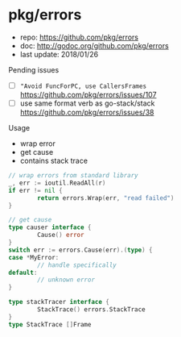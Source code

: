 # pkg/errors

- repo: https://github.com/pkg/errors
- doc: http://godoc.org/github.com/pkg/errors
- last update: 2018/01/26

Pending issues 

- [ ] `"Avoid FuncForPC, use CallersFrames` https://github.com/pkg/errors/issues/107
- [ ] use same format verb as go-stack/stack https://github.com/pkg/errors/issues/38

Usage 

- wrap error
- get cause
- contains stack trace

```go
// wrap errors from standard library
_, err := ioutil.ReadAll(r)
if err != nil {
        return errors.Wrap(err, "read failed")
}

// get cause
type causer interface {
        Cause() error
}
switch err := errors.Cause(err).(type) {
case *MyError:
        // handle specifically
default:
        // unknown error
}

type stackTracer interface {
        StackTrace() errors.StackTrace
}
type StackTrace []Frame
```


